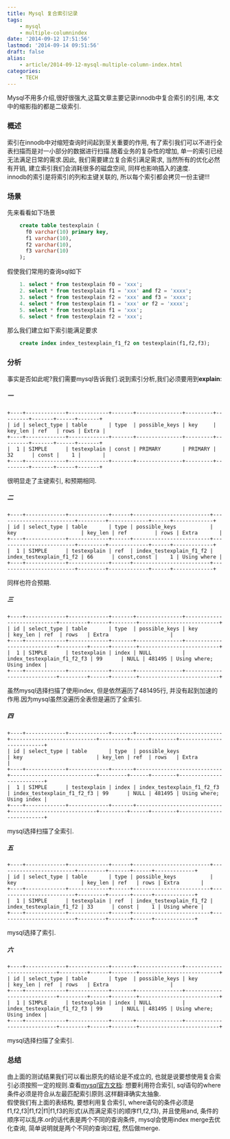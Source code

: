 ```yaml
---
title: Mysql 复合索引记录
tags:
    - mysql
    - multiple-columnindex
date: '2014-09-12 17:51:56'
lastmod: '2014-09-14 09:51:56'
draft: false
alias:
    - article/2014-09-12-mysql-multiple-column-index.html
categories:
    - TECH 
---
```

  
[mysqlmultiplecolumn]:http://dev.mysql.com/doc/refman/5.0/en/multiple-column-indexes.html "Multiple-Column index"  
  
Mysql不用多介绍,很好很强大,这篇文章主要记录innodb中复合索引的引用, 本文中的缩影指的都是二级索引.  
  
### 概述  
索引在innodb中对缩短查询时间起到至关重要的作用, 有了索引我们可以不进行全表扫描而是对一小部分的数据进行扫描.随着业务的复杂性的增加, 单一的索引已经无法满足日常的需求.因此, 我们需要建立复合索引满足需求, 当然所有的优化必然有开销, 建立索引我们会消耗很多的磁盘空间, 同样也影响插入的速度.  
innodb的索引是将索引的列和主键关联的, 所以每个索引都会拷贝一份主键!!!
  
### 场景  
先来看看如下场景  
```sql
    create table testexplain (
      f0 varchar(10) primary key,
      f1 varchar(10),
      f2 varchar(10),
      f3 varchar(10) 
    );
``` 
      
假使我们常用的查询sql如下  
```sql
    1. select * from testexplain f0 = 'xxx';  
    2. select * from testexplain f1 = 'xxx' and f2 = 'xxxx';  
    3. select * from testexplain f2 = 'xxx' and f3 = 'xxxx';  
    4. select * from testexplain f1 = 'xxx' or f2 = 'xxxx';  
    5. select * from testexplain f1 = 'xxx';  
    6. select * from testexplain f2 = 'xxx';  
```  
那么我们建立如下索引能满足要求
```sql
    create index index_testexplain_f1_f2 on testexplain(f1,f2,f3);
```
      
### 分析  
事实是否如此呢?我们需要mysql告诉我们.说到索引分析,我们必须要用到**explain**:  
##### 一  

    +----+-------------+-------------+-------+---------------+---------+---------+-------+------+-------+  
    | id | select_type | table       | type  | possible_keys | key     | key_len | ref   | rows | Extra |  
    +----+-------------+-------------+-------+---------------+---------+---------+-------+------+-------+  
    |  1 | SIMPLE      | testexplain | const | PRIMARY       | PRIMARY | 32      | const |    1 |       |  
    +----+-------------+-------------+-------+---------------+---------+---------+-------+------+-------+

很明显走了主键索引, 和预期相同.  
##### 二  
    +----+-------------+-------------+------+-------------------------+-------------------------+---------+-------------+------+-------------+  
    | id | select_type | table       | type | possible_keys           | key                     | key_len | ref         | rows | Extra       |  
    +----+-------------+-------------+------+-------------------------+-------------------------+---------+-------------+------+-------------+  
    |  1 | SIMPLE      | testexplain | ref  | index_testexplain_f1_f2 | index_testexplain_f1_f2 | 66      | const,const |    1 | Using where |  
    +----+-------------+-------------+------+-------------------------+-------------------------+---------+-------------+------+-------------+
同样也符合预期.  
##### 三  
    +----+-------------+-------------+-------+---------------+----------------------------+---------+------+--------+--------------------------+  
    | id | select_type | table       | type  | possible_keys | key                        | key_len | ref  | rows   | Extra                    |  
    +----+-------------+-------------+-------+---------------+----------------------------+---------+------+--------+--------------------------+  
    |  1 | SIMPLE      | testexplain | index | NULL          | index_testexplain_f1_f2_f3 | 99      | NULL | 481495 | Using where; Using index |  
    +----+-------------+-------------+-------+---------------+----------------------------+---------+------+--------+--------------------------+
虽然mysql选择扫描了使用index, 但是依然遍历了481495行, 并没有起到加速的作用.因为mysql虽然没遍历全表但是遍历了全索引.
##### 四
    +----+-------------+-------------+-------+----------------------------+----------------------------+---------+------+--------+--------------------------+  
    | id | select_type | table       | type  | possible_keys              | key                        | key_len | ref  | rows   | Extra                    |  
    +----+-------------+-------------+-------+----------------------------+----------------------------+---------+------+--------+--------------------------+  
    |  1 | SIMPLE      | testexplain | index | index_testexplain_f1_f2_f3 | index_testexplain_f1_f2_f3 | 99      | NULL | 481495 | Using where; Using index |  
    +----+-------------+-------------+-------+----------------------------+----------------------------+---------+------+--------+--------------------------+
mysql选择扫描了全索引.
##### 五  
    +----+-------------+-------------+------+-------------------------+-------------------------+---------+-------+------+-------------+  
    | id | select_type | table       | type | possible_keys           | key                     | key_len | ref   | rows | Extra       |  
    +----+-------------+-------------+------+-------------------------+-------------------------+---------+-------+------+-------------+  
    |  1 | SIMPLE      | testexplain | ref  | index_testexplain_f1_f2 | index_testexplain_f1_f2 | 33      | const |    1 | Using where |  
    +----+-------------+-------------+------+-------------------------+-------------------------+---------+-------+------+-------------+
mysql选择了索引.
##### 六  
    +----+-------------+-------------+-------+---------------+----------------------------+---------+------+--------+--------------------------+  
    | id | select_type | table       | type  | possible_keys | key                        | key_len | ref  | rows   | Extra                    |  
    +----+-------------+-------------+-------+---------------+----------------------------+---------+------+--------+--------------------------+  
    |  1 | SIMPLE      | testexplain | index | NULL          | index_testexplain_f1_f2_f3 | 99      | NULL | 481495 | Using where; Using index |  
    +----+-------------+-------------+-------+---------------+----------------------------+---------+------+--------+--------------------------+
mysql选择扫描了全索引.
  
### 总结  
由上面的测试结果我们可以看出原先的结论是不成立的, 也就是说要想使用复合索引必须按照一定的规则.查看[mysql官方文档][mysqlmultiplecolumn]: 想要利用符合索引, sql语句的where条件必须是符合从左最匹配索引原则.这样翻译确实太抽象.  
假使我们有上面的表结构, 要想利用复合索引, where语句的条件必须是f1,f2,f3|f1,f2|f1|f1,f3的形式(从而满足索引的顺序f1,f2,f3), 并且使用and, 条件的顺序可以乱序.or的话代表是两个不同的查询条件, mysql会使用index merge去优化查询, 简单说明就是两个不同的查询过程, 然后做merge.
